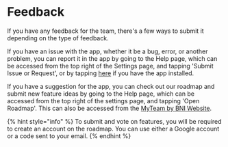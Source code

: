 # Feedback

If you have any feedback for the team, there's a few ways to submit it depending on the type of feedback.

If you have an issue with the app, whether it be a bug, error, or another problem, you can report it in the app by going to the Help page, which can be accessed from the top right of the Settings page, and tapping 'Submit Issue or Request', or by tapping [here](myteam://route#to=help) if you have the app installed.

If you have a suggestion for the app, you can check out our roadmap and submit new feature ideas by going to the Help page, which can be accessed from the top right of the settings page, and tapping 'Open Roadmap'. This can also be accessed from the [MyTeam by BNI Website](https://myteamapp.org).

{% hint style="info" %}
To submit and vote on features, you will be required to create an account on the roadmap. You can use either a Google account or a code sent to your email.
{% endhint %}

